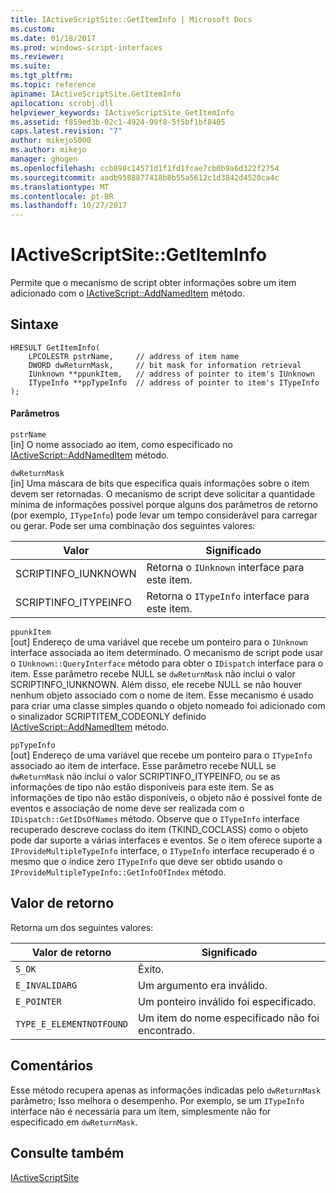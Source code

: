 ```yaml
---
title: IActiveScriptSite::GetItemInfo | Microsoft Docs
ms.custom: 
ms.date: 01/18/2017
ms.prod: windows-script-interfaces
ms.reviewer: 
ms.suite: 
ms.tgt_pltfrm: 
ms.topic: reference
apiname: IActiveScriptSite.GetItemInfo
apilocation: scrobj.dll
helpviewer_keywords: IActiveScriptSite_GetItemInfo
ms.assetid: f859ed3b-02c1-4924-99f8-5f5bf1bf8405
caps.latest.revision: "7"
author: mikejo5000
ms.author: mikejo
manager: ghogen
ms.openlocfilehash: ccb898c14571d1f1fd1fcae7cb0b9a6d322f2754
ms.sourcegitcommit: aadb9588877418b8b55a5612c1d3842d4520ca4c
ms.translationtype: MT
ms.contentlocale: pt-BR
ms.lasthandoff: 10/27/2017
---
```

# <a name="iactivescriptsitegetiteminfo"></a>IActiveScriptSite::GetItemInfo
Permite que o mecanismo de script obter informações sobre um item adicionado com o [IActiveScript::AddNamedItem](../../winscript/reference/iactivescript-addnameditem.md) método.  
  
## <a name="syntax"></a>Sintaxe  
  
```  
HRESULT GetItemInfo(  
    LPCOLESTR pstrName,     // address of item name  
    DWORD dwReturnMask,     // bit mask for information retrieval  
    IUnknown **ppunkItem,   // address of pointer to item's IUnknown  
    ITypeInfo **ppTypeInfo  // address of pointer to item's ITypeInfo  
);  
```  
  
#### <a name="parameters"></a>Parâmetros  
 `pstrName`  
 [in] O nome associado ao item, como especificado no [IActiveScript::AddNamedItem](../../winscript/reference/iactivescript-addnameditem.md) método.  
  
 `dwReturnMask`  
 [in] Uma máscara de bits que especifica quais informações sobre o item devem ser retornadas. O mecanismo de script deve solicitar a quantidade mínima de informações possível porque alguns dos parâmetros de retorno (por exemplo, `ITypeInfo`) pode levar um tempo considerável para carregar ou gerar. Pode ser uma combinação dos seguintes valores:  
  
|Valor|Significado|  
|-----------|-------------|  
|SCRIPTINFO_IUNKNOWN|Retorna o `IUnknown` interface para este item.|  
|SCRIPTINFO_ITYPEINFO|Retorna o `ITypeInfo` interface para este item.|  
  
 `ppunkItem`  
 [out] Endereço de uma variável que recebe um ponteiro para o `IUnknown` interface associada ao item determinado. O mecanismo de script pode usar o `IUnknown::QueryInterface` método para obter o `IDispatch` interface para o item. Esse parâmetro recebe NULL se `dwReturnMask` não inclui o valor SCRIPTINFO_IUNKNOWN. Além disso, ele recebe NULL se não houver nenhum objeto associado com o nome de item. Esse mecanismo é usado para criar uma classe simples quando o objeto nomeado foi adicionado com o sinalizador SCRIPTITEM_CODEONLY definido [IActiveScript::AddNamedItem](../../winscript/reference/iactivescript-addnameditem.md) método.  
  
 `ppTypeInfo`  
 [out] Endereço de uma variável que recebe um ponteiro para o `ITypeInfo` associado ao item de interface. Esse parâmetro recebe NULL se `dwReturnMask` não inclui o valor SCRIPTINFO_ITYPEINFO, ou se as informações de tipo não estão disponíveis para este item. Se as informações de tipo não estão disponíveis, o objeto não é possível fonte de eventos e associação de nome deve ser realizada com o `IDispatch::GetIDsOfNames` método. Observe que o `ITypeInfo` interface recuperado descreve coclass do item (TKIND_COCLASS) como o objeto pode dar suporte a várias interfaces e eventos. Se o item oferece suporte a `IProvideMultipleTypeInfo` interface, o `ITypeInfo` interface recuperado é o mesmo que o índice zero `ITypeInfo` que deve ser obtido usando o `IProvideMultipleTypeInfo::GetInfoOfIndex` método.  
  
## <a name="return-value"></a>Valor de retorno  
 Retorna um dos seguintes valores:  
  
|Valor de retorno|Significado|  
|------------------|-------------|  
|`S_OK`|Êxito.|  
|`E_INVALIDARG`|Um argumento era inválido.|  
|`E_POINTER`|Um ponteiro inválido foi especificado.|  
|`TYPE_E_ELEMENTNOTFOUND`|Um item do nome especificado não foi encontrado.|  
  
## <a name="remarks"></a>Comentários  
 Esse método recupera apenas as informações indicadas pelo `dwReturnMask` parâmetro; Isso melhora o desempenho. Por exemplo, se um `ITypeInfo` interface não é necessária para um item, simplesmente não for especificado em `dwReturnMask`.  
  
## <a name="see-also"></a>Consulte também  
 [IActiveScriptSite](../../winscript/reference/iactivescriptsite.md)